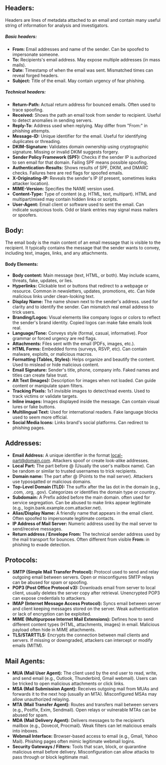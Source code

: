## Headers:
Headers are lines of metadata attached to an email and contain many useful string of information for analysis and investigators.

##### Basic headers:
- **From:** Email addresses and name of the sender. Can be spoofed to impersonate someone.
- **To:** Recipients's email address. May expose multiple addresses (in mass mails).
- **Date:** Timestamp of when the email was sent. Mismatched times can reveal forged headers.
- **Subject:** Title of the email. May contain urgency of fear phishing.

##### Technical headers:
- **Return-Path:** Actual return address for bounced emails. Often used to trace spoofing.
- **Received:** Shows the path an email took from sender to recipient. Useful to detect anomalies in sending servers.
- **Reply-To:** Address used when replying. May differ from "From:" in phishing attempts.
- **Message-ID:** Unique identifier for the email. Useful for identifying duplicates or threading.
- **DKIM-Signature:** Validates domain ownership using cryptographic signature. Missing or invalid DKIM suggests forgery.
- **Sender Policy Framework (SPF):** Checks if the sender IP is authorized to sen email for that domain. Failing SPF means possible spoofing.
- **Authentication-Results:** Shows results of SPF, DKIM, and DMARC checks. Failures here are red flags for spoofed emails.
- **X-Originating-IP:** Reveals the sender's IP (if present, sometimes leaks attacker location).
- **MIME-Version:** Specifies the NAME version used.
- **Content-Type:** Type of content (e.g. HTML, text, multipart). HTML and multipart/mixed may contain hidden links or scripts.
- **User-Agent:** Email client or software used to sent the email. Can indicate suspicious tools. Odd or blank entries may signal mass mailers or spoofers.
## Body:
The email body is the main content of an email message that is visible to the recipient.
It typically contains the message that the sender wants to convey, including text, images, links, and any attachments.

#### Body Elements:
- **Body content:** Main message (text, HTML, or both). May include scams, threats, fake, updates, or lies.
- **Hyperlinks:** Clickable text or buttons that redirect to a webpage or resource. Common in newsletters, updates, promotions, etc. Can hide malicious links under clean-looking text.
- **Display Name:** The name shown next to the sender's address. used for clarity and to identify the sender. Can mismatch real email address to trick users.
- **Branding/Logos:** Visual elements like company logos or colors to reflect the sender's brand identity. Copied logos can make fake emails look real.
- **Language/Tone:** Conveys style (formal, casual, informative). Poor grammar or forced urgency are red flags.
- **Attachments:** Files sent with the email (PDFs, images, etc.).
- **HTML Forms:** Embedded forms (surveys, RSVP, etc). Can contain malware, exploits, or malicious macros.
- **Formatting (Tables, Styles):** Helps organize and beautify the content. Used to mislead or hide malicious content.
- **Email Signature:** Sender's title, phone, company info. Faked names and titles can create false trust.
- **Alt Text (Images):** Description for images when not loaded. Can guide content or manipulate spam filters.
- **Tracking Pixels:** 1x1 invisible images to detect/read events. Used to track victims or validate targets.
- **Inline images:** Images displayed inside the message. Can contain visual lures or fake buttons.
- **Multilingual Text:** Used for international readers. Fake language blocks used to seem more official.
- **Social Media Icons:** Links brand's social platforms. Can redirect to phishing pages.

## Addresses:
- **Email Address:** A unique identifier in the format [local-part@domain.com](#). Attackers spoof or create look-alike addresses.
- **Local Part:** The part before @ (Usually the user's mailbox name). Can be random or similar to trusted usernames to trick recipients.
- **Domain name:** The part after @ (Points to the mail server). Attackers use typosqatted or malicious domains.
- **Top-Level  Domain (TLD):** The suffix after the las dot in the domain (e.g., .com, .org, .gov). Categorizes or identifies the domain type or country.
- **Subdomain:** A Prefix added before the main domain. often used for service segregation. Can be abused to make links appear legitimate (e.g., login.bank.example.com.attacker.net).
- **Alias/Display Name:** A friendly name that appears in the email client. Often spoofed to impersonate legitimate contacts.
- **IP Address of Mail Server:** Numeric address used by the mail server to send/receive messages.
- **Return address / Envelope From:** The technical sender address used by the mail transport for bounces. Often different from visible **From:** in phishing to evade detection.
 
## Protocols:
- **SMTP (Simple Mail Transfer Protocol):** Protocol used to send and relay outgoing email between servers. Open or misconfigures SMTP relays can be abused for spam or spoofing.
- **POP3 (Post Office Protocol v3):** Downloads email from server to local client, usually deletes the server copy after retrieval. Unencrypted POP3 can expose credentials to attackers.
- **IMAP (Internet Message Access Protocol):** Syncs email between server and client keeping messages stored on the server. Weak authentication or lack of encryption can be exploited.
- **MIME (Multipurpose Internet Mail Extensions):** Defines how to send different content types (HTML, attachments, images) in email. Malicious payload often hide in MIME attachments.
- **TLS/STARTTLS:** Encrypts the connection between mail clients and servers. If missing or downgraded, attackers can intercept or modify emails (MITM).

## Mail Agents:
 - **MUA (Mail User Agent):** The client used by the end user to read, write, and send email (e.g., Outlook, Thunderbird, Gmail webmail). Users can be tricked to open malicious attachments or click links.
 - **MSA (Mail Submission Agent):** Receives outgoing mail from MUAs and forwards it to the next hop (usually an MTA). Misconfigured MSAs may allow unauthorized relaying.
 - **MTA (Mail Transfer Agent):** Routes and transfers mail between servers (e.g., Postfix, Exim, Sendmail). Open relays or vulnerable MTAs can be abused for spam.
 - **MDA (Mail Delivery Agent):** Delivers messages to the recipient’s mailbox (e.g., Dovecot, Procmail). Weak filters can let malicious emails into inboxes.
 - **Webmail Interface:** Browser-based access to email (e.g., Gmail, Yahoo Mail). Phishing pages often mimic legitimate webmail logins.
 - **Security Gateways / Filters:** Tools that scan, block, or quarantine malicious email before delivery. Misconfiguration can allow attacks to pass through or block legitimate mail.
